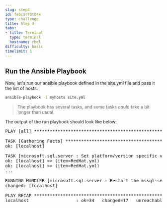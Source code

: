 ```yaml
---
slug: step4
id: febcsr7bt04x
type: challenge
title: Step 4
tabs:
- title: Terminal
  type: terminal
  hostname: rhel
difficulty: basic
timelimit: 1
---
```

## Run the Ansible Playbook

Now, let's run our ansible playbook defined in the site.yml file and pass it the list of hosts.

```bash
ansible-playbook -i myhosts site.yml
```

> The playbook has several tasks, and some tasks could take a bit longer than usual.

The output of the run playbook should look like below:

<pre class="file">
PLAY [all] ***************************************************************************************

TASK [Gathering Facts] ***************************************************************************
ok: [localhost]

TASK [microsoft.sql.server : Set platform/version specific variables] ****************************
ok: [localhost] => (item=RedHat.yml)
ok: [localhost] => (item=RedHat.yml)
...

RUNNING HANDLER [microsoft.sql.server : Restart the mssql-server service] ************************
changed: [localhost]

PLAY RECAP ***************************************************************************************
localhost                  : ok=34   changed=17   unreachable=0    failed=0    skipped=28   rescued=1    ignored=0
</pre>
